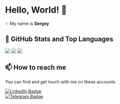 # Hello, World! 👋

✨ My name is **Sergey**

## 📌 GitHub Stats and Top Languages

<p float="center">
  <img  src="https://github-readme-stats.vercel.app/api?username=Sergey-Yurtaev&show_icons=true&theme=dark&count_private=true&hide=contribs,issue" />
  <img  src="https://github-readme-stats.vercel.app/api/top-langs/?username=Sergey-Yurtaev&layout=compact&theme=dark" />
  <img src ="https://github-readme-streak-stats.herokuapp.com?user=Sergey-Yurtaev&theme=dark&hide_border=true&background=#000000">
</p>

## 📫 How to reach me

You can find and get touch with me on these accounts 

[![LinkedIn Badge](https://img.shields.io/badge/Yurtaev_Sergey-follow%20on%20linkedin-blue?style=for-the-badge&logo=linkedin)](https://www.linkedin.com/in/sergey-yurtaev/)
<br>
[![Telegram Badge](https://img.shields.io/badge/Yurtaev_Sergey-write%20_%20me-blue?style=for-the-badge&logo=telegram)](https://t.me/YurtaevSergey)
<br>

